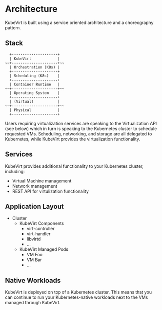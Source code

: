 # Architecture

KubeVirt is built using a service oriented architecture and a choreography
pattern.

## Stack


      +---------------------+
      | KubeVirt            |
    ~~+---------------------+~~
      | Orchestration (K8s) |
      +---------------------+
      | Scheduling (K8s)    |
      +---------------------+
      | Container Runtime   |
    ~~+---------------------+~~
      | Operating System    |
      +---------------------+
      | (Virtual)           |
    ~~+---------------------+~~
      | Physical            |
      +---------------------+

Users requiring virtualization services are speaking to the Virtualization API
(see below) which in turn is speaking to the Kubernetes cluster to schedule
requested VMs. Scheduling, networking, and storage are all delegated to
Kubernetes, while KubeVirt provides the virtualization functionality.

## Services

KubeVirt provides additional functionality to your Kubernetes cluster,
including:

* Virtual Machine management
* Network management
* REST API for virtulization functionality

## Application Layout

* Cluster
  * KubeVirt Components
    * virt-controller
    * virt-handler
    * libvirtd
    * …
  * KubeVirt Managed Pods
    * VM Foo
    * VM Bar
    * …

## Native Workloads

KubeVirt is deployed on top of a Kubernetes cluster.
This means that you can continue to run your Kubernetes-native workloads next
to the VMs managed through KubeVirt.

